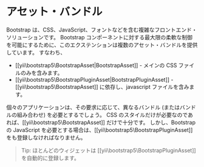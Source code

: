 アセット・バンドル
==================

Bootstrap は、CSS、JavaScript、フォントなどを含む複雑なフロントエンド・ソリューションです。
Bootstrap コンポーネントに対する最大限の柔軟な制御を可能にするために、このエクステンションは複数のアセット・バンドルを提供しています。
すなわち、

- [[yii\bootstrap5\BootstrapAsset|BootstrapAsset]] - メインの CSS ファイルのみを含みます。
- [[yii\bootstrap5\BootstrapPluginAsset|BootstrapPluginAsset]] - [[yii\bootstrap5\BootstrapAsset]] に依存し、javascript ファイルを含みます。

個々のアプリケーションは、その要求に応じて、異なるバンドル (またはバンドルの組み合わせ) を必要とするでしょう。
CSS のスタイルだけが必要なのであれば、[[yii\bootstrap5\BootstrapAsset]] だけで十分です。
しかし、Bootstrap の JavaScript を必要とする場合は、[[yii\bootstrap5\BootstrapPluginAsset]]
をも登録しなければなりません。

> Tip: ほとんどのウィジェットは [[yii\bootstrap5\BootstrapPluginAsset]] を自動的に登録します。
